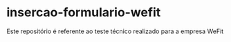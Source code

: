 # insercao-formulario-wefit
Este repositório é referente ao teste técnico realizado para a empresa WeFit
